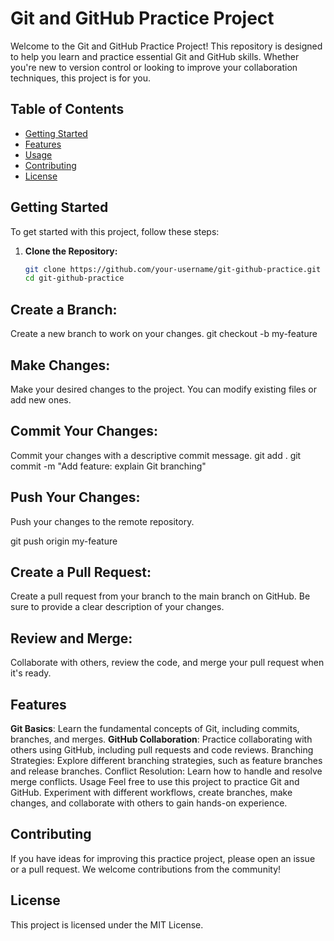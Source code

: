 # Git and GitHub Practice Project

Welcome to the Git and GitHub Practice Project! This repository is designed to help you learn and practice essential Git and GitHub skills. Whether you're new to version control or looking to improve your collaboration techniques, this project is for you.

## Table of Contents

- [Getting Started](#getting-started)
- [Features](#features)
- [Usage](#usage)
- [Contributing](#contributing)
- [License](#license)

## Getting Started

To get started with this project, follow these steps:

1. **Clone the Repository:**

   ```bash
   git clone https://github.com/your-username/git-github-practice.git
   cd git-github-practice

## Create a Branch:

Create a new branch to work on your changes.
git checkout -b my-feature

## Make Changes:

Make your desired changes to the project. You can modify existing files or add new ones.

## Commit Your Changes:

Commit your changes with a descriptive commit message.
git add .
git commit -m "Add feature: explain Git branching"

## Push Your Changes:

Push your changes to the remote repository.

git push origin my-feature

## Create a Pull Request:

Create a pull request from your branch to the main branch on GitHub. Be sure to provide a clear description of your changes.

## Review and Merge:

Collaborate with others, review the code, and merge your pull request when it's ready.

## Features
<strong>Git Basics</strong>: Learn the fundamental concepts of Git, including commits, branches, and merges.
<strong>GitHub Collaboration</strong>: Practice collaborating with others using GitHub, including pull requests and code reviews.
Branching Strategies: Explore different branching strategies, such as feature branches and release branches.
Conflict Resolution: Learn how to handle and resolve merge conflicts.
Usage
Feel free to use this project to practice Git and GitHub. Experiment with different workflows, create branches, make changes, and collaborate with others to gain hands-on experience.

## Contributing
If you have ideas for improving this practice project, please open an issue or a pull request. We welcome contributions from the community!

## License
This project is licensed under the MIT License.
